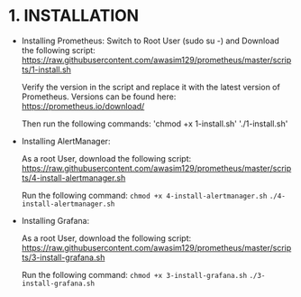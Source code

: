 # 1. INSTALLATION

- Installing Prometheus:
  Switch to Root User (sudo su -) and Download the following script:
  https://raw.githubusercontent.com/awasim129/prometheus/master/scripts/1-install.sh
  
  Verify the version in the script and replace it with the latest version of Prometheus. Versions can be found here: 
  https://prometheus.io/download/

  Then run the following commands:
  'chmod +x 1-install.sh'
  './1-install.sh'

- Installing AlertManager:

   As a root User, download the following script:
   https://raw.githubusercontent.com/awasim129/prometheus/master/scripts/4-install-alertmanager.sh

   Run the following command:
   `chmod +x 4-install-alertmanager.sh`
   `./4-install-alertmanager.sh`

- Installing Grafana:

   As a root User, download the following script:
   https://raw.githubusercontent.com/awasim129/prometheus/master/scripts/3-install-grafana.sh

   Run the following command:
   `chmod +x 3-install-grafana.sh`
   `./3-install-grafana.sh`

